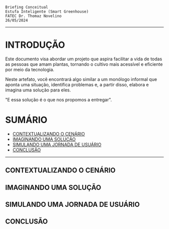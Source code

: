 ```text
Briefing Conceitual
Estufa Inteligente (Smart Greenhouse)
FATEC Dr. Thomaz Novelino
26/05/2024
```

***

# INTRODUÇÃO

Este documento visa abordar um projeto que aspira facilitar a vida de todas as pessoas que amam plantas, tornando o cultivo mais acessível e eficiente por meio da tecnologia.

Neste artefato, você encontrará algo similar a um monólogo informal que aponta uma situação, identifica problemas e, a partir disso, elabora e imagina uma solução para eles.

"E essa solução é o que nos propomos a entregar".

# SUMÁRIO
- [CONTEXTUALIZANDO O CENÁRIO](#contextualizando-o-cenário)
- [IMAGINANDO UMA SOLUÇÃO](#imaginando-uma-solução)
- [SIMULANDO UMA JORNADA DE USUÁRIO](#simulando-uma-jornada-de-usuário)
- [CONCLUSÃO](#conclusão)

---

## CONTEXTUALIZANDO O CENÁRIO


## IMAGINANDO UMA SOLUÇÃO


## SIMULANDO UMA JORNADA DE USUÁRIO


## CONCLUSÃO

